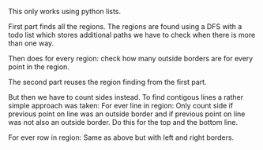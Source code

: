 
This only works using python lists.

First part finds all the regions. The regions are found using
a DFS with a todo list which stores additional paths we have
to check when there is more than one way.

Then does for every region: check how many outside borders are for every point in the region.


The second part reuses the region finding from the first
part.

But then we have to count sides instead. To find contigous
lines a rather simple approach was taken:
For ever line in region: Only count side if previous point on line was an outside border and if previous point on line was not also an outside border. Do this for the top and the bottom line.

For ever row in region: Same as above but with left and right borders.

